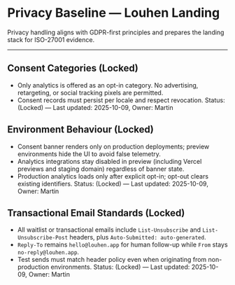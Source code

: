 # Privacy Baseline — Louhen Landing

Privacy handling aligns with GDPR-first principles and prepares the landing stack for ISO-27001 evidence.

---

## Consent Categories (Locked)

- Only analytics is offered as an opt-in category. No advertising, retargeting, or social tracking pixels are permitted.
- Consent records must persist per locale and respect revocation.
  Status: (Locked) — Last updated: 2025-10-09, Owner: Martin

## Environment Behaviour (Locked)

- Consent banner renders only on production deployments; preview environments hide the UI to avoid false telemetry.
- Analytics integrations stay disabled in preview (including Vercel previews and staging domain) regardless of banner state.
- Production analytics loads only after explicit opt-in; opt-out clears existing identifiers.
  Status: (Locked) — Last updated: 2025-10-09, Owner: Martin

## Transactional Email Standards (Locked)

- All waitlist or transactional emails include `List-Unsubscribe` and `List-Unsubscribe-Post` headers, plus `Auto-Submitted: auto-generated`.
- `Reply-To` remains `hello@louhen.app` for human follow-up while `From` stays `no-reply@louhen.app`.
- Test sends must match header policy even when originating from non-production environments.
  Status: (Locked) — Last updated: 2025-10-09, Owner: Martin
